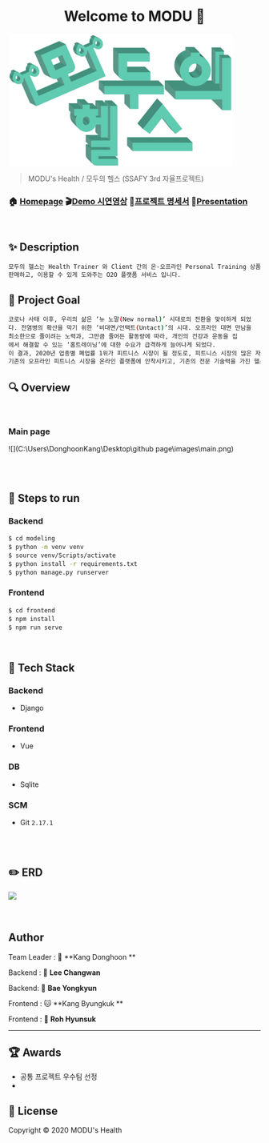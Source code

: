 <h1 align="center">Welcome to MODU 👋</h1>
<p>
</p>
<img src="./logo_row.png" alt="MODU" style="zoom:76%;" align="center"/>



> MODU's Health / 모두의 헬스 (SSAFY 3rd 자율프로젝트)

### 🏠 [Homepage](github.com/jesuisjavert/MODU) :clapper:[Demo 시연영상](https://www.youtube.com/watch?v=JnYyQUX-lPw&feature=youtu.be) :open_book:[프로젝트 명세서]() :page_with_curl:[Presentation]()

<br>

## ✨ Description

```sh
모두의 헬스는 Health Trainer 와 Client 간의 온-오프라인 Personal Training 상품을
판매하고, 이용할 수 있게 도와주는 O2O 플랫폼 서비스 입니다.
```



## :pushpin: Project Goal

```sh
코로나 사태 이후, 우리의 삶은 ‘뉴 노말(New normal)’ 시대로의 전환을 맞이하게 되었
다. 전염병의 확산을 막기 위한 ‘비대면/언택트(Untact)’의 시대. 오프라인 대면 만남을
최소한으로 줄이려는 노력과, 그만큼 줄어든 활동량에 따라, 개인의 건강과 운동을 집
에서 해결할 수 있는 ‘홈트레이닝’에 대한 수요가 급격하게 늘어나게 되었다.
이 결과, 2020년 업종별 폐업률 1위가 피트니스 시장이 될 정도로, 피트니스 시장의 많은 자영업자들이 심각한 경제적 타격을 입은 것으로 보인다. 즉, 기존의 오프라인 PT프로그램 및 헬스장 운영 수익구조로는 월세 및 시설관리비용을 감당할 수가 없는 것이다.
기존의 오프라인 피트니스 시장을 온라인 플랫폼에 안착시키고, 기존의 전문 기술력을 가진 헬스 트레이너들을 온라인 홈트레이닝 시장과 연결시켜 새로운 가치를 창출해내는 것은 유의미한 시도가 될 것이다.
```



## :mag: Overview

<br>

### Main page

![](C:\Users\DonghoonKang\Desktop\github page\images\main.png)

<br>

<br>

## :runner: Steps to run

### Backend

```bash
$ cd modeling
$ python -m venv venv
$ source venv/Scripts/activate
$ python install -r requirements.txt
$ python manage.py runserver
```

### Frontend

```bash
$ cd frontend
$ npm install
$ npm run serve
```

<br>

## :wrench: Tech Stack

### Backend

- Django  

### Frontend

- Vue

### DB

- Sqlite

### SCM

- Git  `2.17.1`

<br>

<br>

## :pencil2: ERD

![](C:\Users\DonghoonKang\Desktop\images\erd.png)



<br>

## Author

Team Leader : 🐯 **Kang Donghoon **

Backend : 🐶 **Lee Changwan**

Backend: 🐺 **Bae Yongkyun**

Frontend : 🐱 **Kang Byungkuk **

Frontend : 🦁 **Roh Hyunsuk**

<hr>

## :trophy: Awards

- 공통 프로젝트 우수팀 선정
- <img src="" style="zoom: 20%;" />



## 📝 License

Copyright © 2020  MODU's Health  <br>